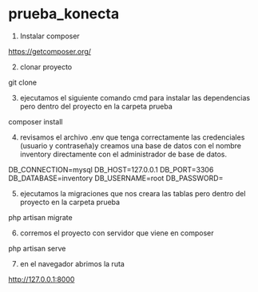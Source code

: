# prueba_konecta

1. Instalar composer

https://getcomposer.org/

2. clonar proyecto 

git clone

3. ejecutamos el siguiente comando cmd para instalar las dependencias pero dentro del proyecto en la carpeta prueba 

composer install

4. revisamos el archivo .env que tenga correctamente las credenciales (usuario y contraseña)y creamos una base de datos con el nombre inventory directamente con el administrador de base de datos.

DB_CONNECTION=mysql
DB_HOST=127.0.0.1
DB_PORT=3306
DB_DATABASE=inventory
DB_USERNAME=root
DB_PASSWORD=

5. ejecutamos la migraciones que nos creara las tablas pero dentro del proyecto en la carpeta prueba

php artisan migrate

6. corremos el proyecto con servidor que viene en composer 

php artisan serve

7. en el navegador abrimos la ruta

http://127.0.0.1:8000
